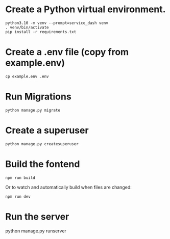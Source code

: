 
# Create a Python virtual environment.

    python3.10 -m venv --prompt=service_dash venv
    . venv/bin/activate
    pip install -r requirements.txt


# Create a .env file (copy from example.env)

    cp example.env .env


# Run Migrations

    python manage.py migrate


# Create a superuser

    python manage.py createsuperuser

# Build the fontend

    npm run build

Or to watch and automatically build when files are changed:

    npm run dev


# Run the server

python manage.py runserver
